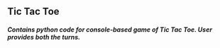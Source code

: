 ## Tic Tac Toe

##### Contains python code for console-based game of Tic Tac Toe. User provides both the turns.
